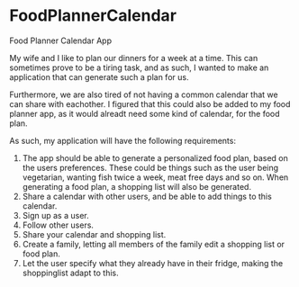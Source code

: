 # FoodPlannerCalendar

Food Planner Calendar App

My wife and I like to plan our dinners for a week at a time. 
This can sometimes prove to be a tiring task, and as such, I wanted to make an application that can generate such a plan for us.

Furthermore, we are also tired of not having a common calendar that we can share with eachother.
I figured that this could also be added to my food planner app, as it would alreadt need some kind of calendar, for the food plan.

As such, my application will have the following requirements:

1. The app should be able to generate a personalized food plan, based on the users preferences. 
   These could be things such as the user being vegetarian, wanting fish twice a week, meat free days and so on.
   When generating a food plan, a shopping list will also be generated.
2. Share a calendar with other users, and be able to add things to this calendar.
3. Sign up as a user.
4. Follow other users.
5. Share your calendar and shopping list.
6. Create a family, letting all members of the family edit a shopping list or food plan.
7. Let the user specify what they already have in their fridge, making the shoppinglist adapt to this.
